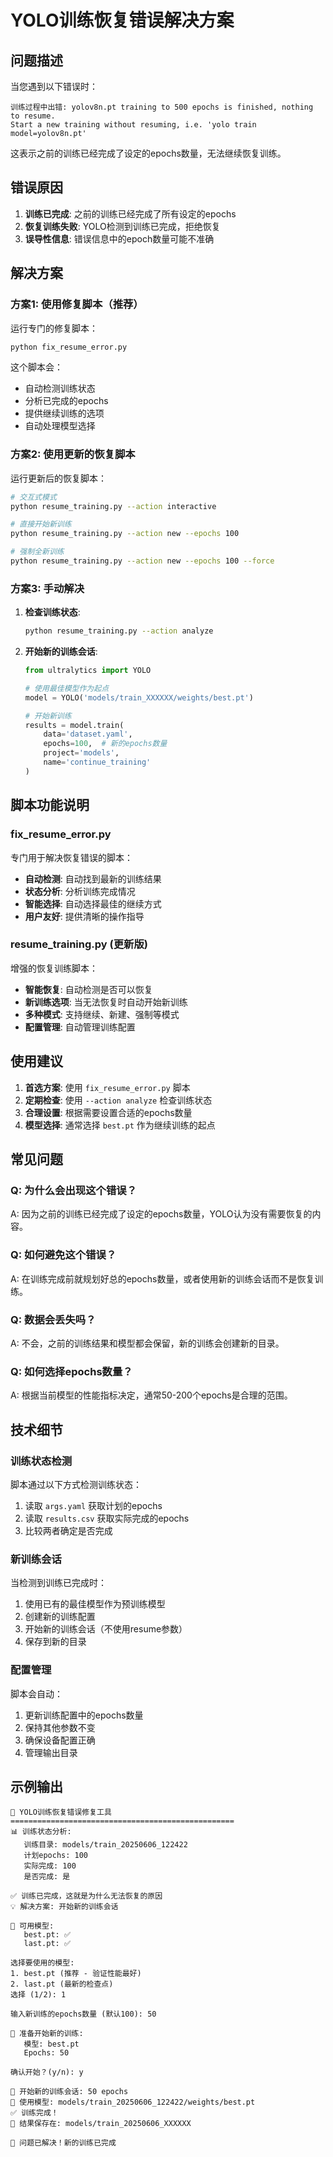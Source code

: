 # YOLO训练恢复错误解决方案

## 问题描述

当您遇到以下错误时：
```
训练过程中出错: yolov8n.pt training to 500 epochs is finished, nothing to resume.
Start a new training without resuming, i.e. 'yolo train model=yolov8n.pt'
```

这表示之前的训练已经完成了设定的epochs数量，无法继续恢复训练。

## 错误原因

1. **训练已完成**: 之前的训练已经完成了所有设定的epochs
2. **恢复训练失败**: YOLO检测到训练已完成，拒绝恢复
3. **误导性信息**: 错误信息中的epoch数量可能不准确

## 解决方案

### 方案1: 使用修复脚本（推荐）

运行专门的修复脚本：

```bash
python fix_resume_error.py
```

这个脚本会：
- 自动检测训练状态
- 分析已完成的epochs
- 提供继续训练的选项
- 自动处理模型选择

### 方案2: 使用更新的恢复脚本

运行更新后的恢复脚本：

```bash
# 交互式模式
python resume_training.py --action interactive

# 直接开始新训练
python resume_training.py --action new --epochs 100

# 强制全新训练
python resume_training.py --action new --epochs 100 --force
```

### 方案3: 手动解决

1. **检查训练状态**:
   ```bash
   python resume_training.py --action analyze
   ```

2. **开始新的训练会话**:
   ```python
   from ultralytics import YOLO
   
   # 使用最佳模型作为起点
   model = YOLO('models/train_XXXXXX/weights/best.pt')
   
   # 开始新训练
   results = model.train(
       data='dataset.yaml',
       epochs=100,  # 新的epochs数量
       project='models',
       name='continue_training'
   )
   ```

## 脚本功能说明

### fix_resume_error.py

专门用于解决恢复错误的脚本：

- **自动检测**: 自动找到最新的训练结果
- **状态分析**: 分析训练完成情况
- **智能选择**: 自动选择最佳的继续方式
- **用户友好**: 提供清晰的操作指导

### resume_training.py (更新版)

增强的恢复训练脚本：

- **智能恢复**: 自动检测是否可以恢复
- **新训练选项**: 当无法恢复时自动开始新训练
- **多种模式**: 支持继续、新建、强制等模式
- **配置管理**: 自动管理训练配置

## 使用建议

1. **首选方案**: 使用 `fix_resume_error.py` 脚本
2. **定期检查**: 使用 `--action analyze` 检查训练状态
3. **合理设置**: 根据需要设置合适的epochs数量
4. **模型选择**: 通常选择 `best.pt` 作为继续训练的起点

## 常见问题

### Q: 为什么会出现这个错误？
A: 因为之前的训练已经完成了设定的epochs数量，YOLO认为没有需要恢复的内容。

### Q: 如何避免这个错误？
A: 在训练完成前就规划好总的epochs数量，或者使用新的训练会话而不是恢复训练。

### Q: 数据会丢失吗？
A: 不会，之前的训练结果和模型都会保留，新的训练会创建新的目录。

### Q: 如何选择epochs数量？
A: 根据当前模型的性能指标决定，通常50-200个epochs是合理的范围。

## 技术细节

### 训练状态检测

脚本通过以下方式检测训练状态：

1. 读取 `args.yaml` 获取计划的epochs
2. 读取 `results.csv` 获取实际完成的epochs
3. 比较两者确定是否完成

### 新训练会话

当检测到训练已完成时：

1. 使用已有的最佳模型作为预训练模型
2. 创建新的训练配置
3. 开始新的训练会话（不使用resume参数）
4. 保存到新的目录

### 配置管理

脚本会自动：

1. 更新训练配置中的epochs数量
2. 保持其他参数不变
3. 确保设备配置正确
4. 管理输出目录

## 示例输出

```
🔧 YOLO训练恢复错误修复工具
==================================================
📊 训练状态分析:
   训练目录: models/train_20250606_122422
   计划epochs: 100
   实际完成: 100
   是否完成: 是

✅ 训练已完成，这就是为什么无法恢复的原因
💡 解决方案: 开始新的训练会话

📁 可用模型:
   best.pt: ✅
   last.pt: ✅

选择要使用的模型:
1. best.pt (推荐 - 验证性能最好)
2. last.pt (最新的检查点)
选择 (1/2): 1

输入新训练的epochs数量 (默认100): 50

🎯 准备开始新的训练:
   模型: best.pt
   Epochs: 50

确认开始？(y/n): y

🚀 开始新的训练会话: 50 epochs
📂 使用模型: models/train_20250606_122422/weights/best.pt
✅ 训练完成！
📁 结果保存在: models/train_20250606_XXXXXX

🎉 问题已解决！新的训练已完成
```
